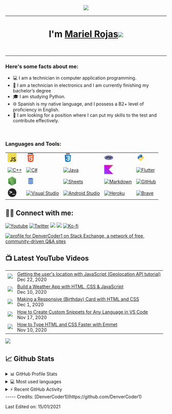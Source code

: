 
<p align="center">
  <img src="https://miro.medium.com/max/2048/1*OohqW5DGh9CQS4hLY5FXzA.png" height="230" />
</p>
<hr>
<h1 align="center">I'm <a href="https://github.com/MarielRo">Mariel Rojas<a><img
        src="https://media.giphy.com/media/hvRJCLFzcasrR4ia7z/giphy.gif" width="28"></h1>
<Br>
<hr>


<h3> Here's some facts about me: </h3>
<ul>
  <li>💻 I am a technician in computer application programming.</li>
  <li>📱 I am a technician in electronics and I am currently finishing my bachelor’s degree</li>
  <li>🎓 I am studying Python.</li>
  <li>🌐 Spanish is my native language, and I possess a B2+ level of proficiency in English.</li>
  <li>💬 I am looking for a position where I can put my skills to the test and contribute effectively.</li>
</ul>

<br>


<h3> Languages and Tools: </h3>

<table>
  <tbody>
    <tr>
      <td><a href="#"><img alt="JavaScript" title="JavaScript" height="28px"
            src="https://raw.githubusercontent.com/github/explore/80688e429a7d4ef2fca1e82350fe8e3517d3494d/topics/javascript/javascript.png" /></a>
      </td>
      <td><a href="#"><img alt="HTML5" title="HTML5" height="28px"
            src="https://raw.githubusercontent.com/github/explore/80688e429a7d4ef2fca1e82350fe8e3517d3494d/topics/html/html.png" /></a>
      </td>
      <td><a href="#"><img alt="CSS3" title="CSS3" height="28px"
            src="https://raw.githubusercontent.com/github/explore/80688e429a7d4ef2fca1e82350fe8e3517d3494d/topics/css/css.png" /></a>
      </td>
      <td><a href="#"><img alt="PHP" title="PHP" height="28px"
            src="https://raw.githubusercontent.com/github/explore/80688e429a7d4ef2fca1e82350fe8e3517d3494d/topics/php/php.png" /></a>
      </td>
      <td><a href="#"><img alt="Python" title="Python" height="28px"
            src="https://raw.githubusercontent.com/github/explore/80688e429a7d4ef2fca1e82350fe8e3517d3494d/topics/python/python.png" /></a>
      </td>
    </tr>
    <tr>
      <td><a href="#"><img alt="C++" title="C++" height="28px"
            src="https://img.icons8.com/color/48/000000/c-plus-plus-logo.png" /></a></td>
      <td><a href="#"><img alt="C#" title="C#" height="28px"
            src="https://img.icons8.com/color/48/000000/c-sharp-logo.png" /></a></td>
      <td><a href="#"><img alt="Java" title="Java" height="28px"
            src="https://img.icons8.com/color/48/000000/java-coffee-cup-logo.png" /></a></td>
      <td><a href="#"><img alt="Kotlin" title="Kotlin" height="28px"
            src="https://raw.githubusercontent.com/github/explore/80688e429a7d4ef2fca1e82350fe8e3517d3494d/topics/kotlin/kotlin.png" /></a>
      </td>
      <td><a href="#"><img alt="Flutter" title="Flutter" height="28px"
            src="https://img.icons8.com/color/48/000000/flutter.png" /></a></td>
    </tr>
    <tr>
      <td><a href="#"><img alt="NodeJS" title="NodeJS" height="28px"
            src="https://raw.githubusercontent.com/github/explore/80688e429a7d4ef2fca1e82350fe8e3517d3494d/topics/nodejs/nodejs.png" /></a>
      </td>
      <td><a href="#"><img alt="SQL" title="SQL" height="28px"
            src="https://raw.githubusercontent.com/github/explore/80688e429a7d4ef2fca1e82350fe8e3517d3494d/topics/sql/sql.png" /></a>
      </td>
      <td><a href="#"><img alt="Sheets" title="Sheets" height="28px"
            src="https://img.icons8.com/color/48/000000/google-sheets.png" /></a></td>
      <td><a href="#"><img alt="Markdown" title="Markdown" height="28px" src="https://i.imgur.com/eO5z1xV.png" /></a>
      </td>
      <td><a href="#"><img alt="GitHub" title="GitHub" height="28px" src="https://i.imgur.com/DZgetVv.png" /></a>
      </td>
    </tr>
    <tr>
      <td><a href="#"><img alt="Terminal" title="Terminal" height="28px"
            src="https://raw.githubusercontent.com/github/explore/80688e429a7d4ef2fca1e82350fe8e3517d3494d/topics/terminal/terminal.png" /></a>
      </td>
      <td><a href="#"><img alt="Visual Studio" title="Visual Studio Code" height="28px"
            src="https://img.icons8.com/fluent/48/000000/visual-studio-code-2019.png" /></a></td>
      <td><a href="#"><img alt="Android Studio" title="Android Studio" height="28px"
            src="https://i.imgur.com/6nJGNMN.png" /></a></td>
      <td><a href="#"><img alt="Heroku" title="Heroku" height="28px"
            src="https://img.icons8.com/color/48/000000/heroku.png" /></a></td>
      <td><a href="https://brave.com/eyl243"><img alt="Brave" title="Brave" height="28px"
            src="https://i.imgur.com/UfBWFbP.png" /></a></td>
    </tr>
  </tbody>
</table>


## 🙋‍♂️ Connect with me:

<p align="left">
  <a href="https://www.youtube.com/c/DevProTips"><img alt="Youtube" title="Youtube"
      src="https://img.shields.io/badge/-YouTube-red?style=for-the-badge&logo=youtube&logoColor=white" /></a>
  <!--<a href="https://www.linkedin.com/in/jonah-lawrence/"><img alt="LinkedIn" title="LinkedIn" src="https://img.shields.io/badge/-LinkedIn-0077B5?style=for-the-badge&logo=linkedin&logoColor=white"/></a>-->
  <a href="https://twitter.com/DenverCoder1"><img alt="Twitter" title="Twitter"
      src="https://img.shields.io/badge/-Twitter-1DA1F2?style=for-the-badge&logo=twitter&logoColor=white" /></a>
  <!-- <a href="https://www.reddit.com/user/denvercoder1/"><img alt="Reddit" title="Reddit" src="https://img.shields.io/badge/-Reddit-FF5700?style=for-the-badge&logo=reddit&logoColor=white"/></a> -->
  <a href="https://jonahlawrence.hashnode.dev/"><img
      src="https://img.shields.io/badge/Hashnode-%232962FF.svg?&style=for-the-badge&logo=hashnode&logoColor=white"></a>
  <a href="https://dev.to/denvercoder1"><img
      src="https://img.shields.io/badge/DEV.TO-%230A0A0A.svg?&style=for-the-badge&logo=dev.to&logoColor=white"></a>
  <a href="https://ko-fi.com/jlawrence"><img alt="Ko-fi" title="By me a coffee"
      src="https://img.shields.io/badge/-Buy%20me%20a%20coffee-FF5E5B?style=for-the-badge&logo=ko-fi&logoColor=white" /></a>
</p>

<p align="left">
  <a href="https://stackexchange.com/users/16082556/eyl327">
    <img src="https://stackexchange.com/users/flair/16082556.png" width="208" height="58"
      alt="profile for DenverCoder1 on Stack Exchange, a network of free, community-driven Q&amp;A sites"
      title="profile for DenverCoder1 on Stack Exchange, a network of free, community-driven Q&amp;A sites">
  </a>
</p>


<!-- https://github.com/gautamkrishnar/blog-post-workflow -->
## 📺 Latest YouTube Videos

<table>
  <tbody>
    <!-- YOUTUBE:START -->
    <tr>
      <td><a href="https://www.youtube.com/watch?v=JdJ2VBbYYTQ"><img width="140px"
            src="https://i.ytimg.com/vi/JdJ2VBbYYTQ/mqdefault.jpg"></a></td>
      <td><a href="https://www.youtube.com/watch?v=JdJ2VBbYYTQ">Getting the user's location with JavaScript (Geolocation
          API tutorial)</a><br />Dec 22, 2020</td>
    </tr>
    <tr>
      <td><a href="https://www.youtube.com/watch?v=WZNG8UomjSI"><img width="140px"
            src="https://i.ytimg.com/vi/WZNG8UomjSI/mqdefault.jpg"></a></td>
      <td><a href="https://www.youtube.com/watch?v=WZNG8UomjSI">Build a Weather App with HTML, CSS &
          JavaScript</a><br />Dec 10, 2020</td>
    </tr>
    <tr>
      <td><a href="https://www.youtube.com/watch?v=BVX7kZ4GM-g"><img width="140px"
            src="https://i.ytimg.com/vi/BVX7kZ4GM-g/mqdefault.jpg"></a></td>
      <td><a href="https://www.youtube.com/watch?v=BVX7kZ4GM-g">Making a Responsive (Birthday) Card with HTML and
          CSS</a><br />Dec 1, 2020</td>
    </tr>
    <tr>
      <td><a href="https://www.youtube.com/watch?v=gU7b5Vgnalw"><img width="140px"
            src="https://i.ytimg.com/vi/gU7b5Vgnalw/mqdefault.jpg"></a></td>
      <td><a href="https://www.youtube.com/watch?v=gU7b5Vgnalw">How to Create Custom Snippets for Any Language in VS
          Code</a><br />Nov 17, 2020</td>
    </tr>
    <tr>
      <td><a href="https://www.youtube.com/watch?v=5ecM9n7A_pY"><img width="140px"
            src="https://i.ytimg.com/vi/5ecM9n7A_pY/mqdefault.jpg"></a></td>
      <td><a href="https://www.youtube.com/watch?v=5ecM9n7A_pY">How to Type HTML and CSS Faster with Emmet</a><br />Nov
        10, 2020</td>
    </tr>
    <!-- YOUTUBE:END -->
  </tbody>
</table>

[<img
  src="https://img.shields.io/badge/-Subscribe-red?style=for-the-badge&logo=youtube&logoColor=white" />](https://www.youtube.com/c/DevProTips?sub_confirmation=1)

## 📈 Github Stats

<!-- https://github.com/anuraghazra/github-readme-stats -->
<details>
  <summary>📊 GitHub Profile Stats</summary>
  <br />
  <a href="https://github.com/anuraghazra/github-readme-stats"><img alt="DenverCoder1's Github Stats"
      src="https://github-readme-stats.vercel.app/api?username=DenverCoder1&show_icons=true&count_private=true&hide=" /></a>
</details>

<details>
  <summary>💻 Most used languages</summary>
  <br />
  <a href="https://github.com/anuraghazra/github-readme-stats"><img alt="DenverCoder1's Top Languages"
      src="https://github-readme-stats.vercel.app/api/top-langs/?username=DenverCoder1&langs_count=10&layout=compact#" /></a>
  <br />
  <b>Note:</b> This chart is only a metric of which languages my public code on GitHub consists of and does not reflect
  my experience or skill level.
</details>


<!-- https://github.com/jamesgeorge007/github-activity-readme -->
<details>
  <summary>⚡ Recent GitHub Activity</summary>
  <br />

  <!--START_SECTION:activity-->
  1. 🗣 Commented on [#43](https://github.com/DenverCoder1/jct-discord-bot/issues/43) in
  [DenverCoder1/jct-discord-bot](https://github.com/DenverCoder1/jct-discord-bot)
  2. 🗣 Commented on [#43](https://github.com/DenverCoder1/jct-discord-bot/issues/43) in
  [DenverCoder1/jct-discord-bot](https://github.com/DenverCoder1/jct-discord-bot)
  3. 🎉 Merged PR [#44](https://github.com/DenverCoder1/jct-discord-bot/pull/44) in
  [DenverCoder1/jct-discord-bot](https://github.com/DenverCoder1/jct-discord-bot)
  4. ❗️ Closed issue [#42](https://github.com/DenverCoder1/jct-discord-bot/issues/42) in
  [DenverCoder1/jct-discord-bot](https://github.com/DenverCoder1/jct-discord-bot)
  5. 💪 Opened PR [#44](https://github.com/DenverCoder1/jct-discord-bot/pull/44) in
  [DenverCoder1/jct-discord-bot](https://github.com/DenverCoder1/jct-discord-bot)
  <!--END_SECTION:activity-->

</details>
-----
Credits: [DenverCoder1](https://github.com/DenverCoder1)

Last Edited on: 15/01/2021
